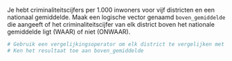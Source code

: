 Je hebt criminaliteitscijfers per 1.000 inwoners voor vijf districten en een nationaal gemiddelde. Maak een logische vector genaamd `boven_gemiddelde` die aangeeft of het criminaliteitscijfer van elk district boven het nationale gemiddelde ligt (WAAR) of niet (ONWAAR).

```R
# Gebruik een vergelijkingsoperator om elk district te vergelijken met het nationaal gemiddelde
# Ken het resultaat toe aan boven_gemiddelde
```
